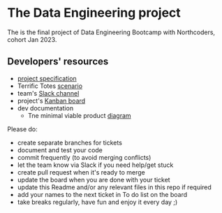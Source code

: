 # The Data Engineering project

The is the final project of Data Engineering Bootcamp with Northcoders, cohort Jan 2023.

## Developers' resources

- [project specification](doc/specification/README.md)
- Terrific Totes [scenario](doc/specification/TerrificTotes.pdf)
- team's [Slack channel](https://app.slack.com/client/T01KPE0QGCD/C04U2202TB9)
- project's [Kanban board](https://trello.com/invite/b/dSISINtB/ATTI1d71e99e2e21210a7dffb1be363771dbF14A7D6E/team-project)
- dev documentation
  - Tne minimal viable product [diagram](doc/dev/The%20MVP%20diagram.jpg)

Please do:

- create separate branches for tickets
- document and test your code
- commit frequently (to avoid merging conflicts)
- let the team know via Slack if you need help/get stuck
- create pull request when it's ready to merge
- update the board when you are done with your ticket
- update this Readme and/or any relevant files in this repo if required
- add your names to the next ticket in To do list on the board
- take breaks regularly, have fun and enjoy it every day ;)
